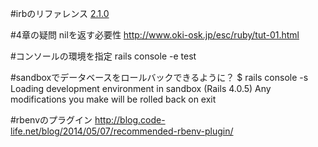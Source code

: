 #irbのリファレンス
[2.1.0](http://docs.ruby-lang.org/ja/2.1.0/library/irb.html)

#4章の疑問
nilを返す必要性
http://www.oki-osk.jp/esc/ruby/tut-01.html

#コンソールの環境を指定
rails console -e test

#sandboxでデータベースをロールバックできるように？
$ rails console -s
Loading development environment in sandbox (Rails 4.0.5)
Any modifications you make will be rolled back on exit

#rbenvのプラグイン
http://blog.code-life.net/blog/2014/05/07/recommended-rbenv-plugin/